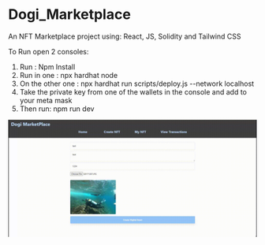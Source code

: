 # Dogi_Marketplace

An NFT Marketplace project using: React, JS, Solidity and Tailwind CSS

To Run open 2 consoles:

1) Run : Npm Install
2) Run in one : npx hardhat node
3) On the other one : npx hardhat run scripts/deploy.js --network localhost
4) Take the private key from one of the wallets in the console and add to your meta mask
5) Then run: npm run dev

![Alt text](NFT-video.gif) 
